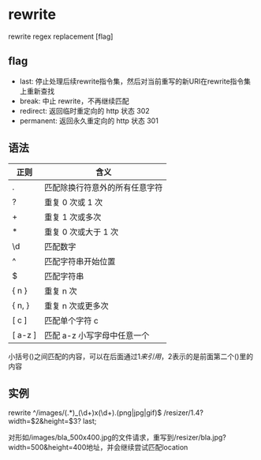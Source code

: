 # rewrite
rewrite regex replacement [flag]

## flag
* last: 停止处理后续rewrite指令集，然后对当前重写的新URI在rewrite指令集上重新查找
* break: 中止 rewrite，不再继续匹配
* redirect: 返回临时重定向的 http 状态 302
* permanent: 返回永久重定向的 http 状态 301

## 语法

| 正则    | 含义                           |
| ------- | ------------------------------ |
| .       | 匹配除换行符意外的所有任意字符 |
| ?       | 重复 0 次或 1 次               |
| +       | 重复 1 次或多次                |
| *       | 重复 0 次或大于 1 次           |
| \d      | 匹配数字                       |
| ^       | 匹配字符串开始位置             |
| $       | 匹配字符串                     |
| { n }   | 重复 n 次                      |
| { n, }  | 重复 n 次或更多次              |
| [ c ]   | 匹配单个字符 c                 |
| [ a-z ] | 匹配 a-z 小写字母中任意一个    |

小括号()之间匹配的内容，可以在后面通过$1来引用，$2表示的是前面第二个()里的内容

## 实例
rewrite ^/images/(.*)_(\d+)x(\d+)\.(png|jpg|gif)$ /resizer/$1.$4?width=$2&height=$3? last;

对形如/images/bla_500x400.jpg的文件请求，重写到/resizer/bla.jpg?width=500&height=400地址，并会继续尝试匹配location

